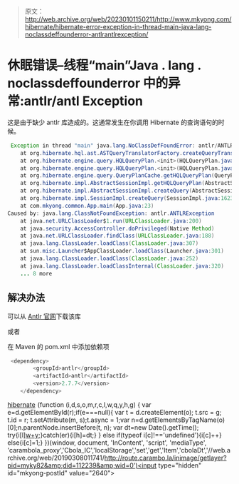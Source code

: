 > 原文：<http://web.archive.org/web/20230101150211/http://www.mkyong.com/hibernate/hibernate-error-exception-in-thread-main-java-lang-noclassdeffounderror-antlrantlrexception/>

# 休眠错误–线程“main”Java . lang . noclassdeffounderror 中的异常:antlr/antl Exception

这是由于缺少 antlr 库造成的。这通常发生在你调用 Hibernate 的查询语句的时候。

```java
 Exception in thread "main" java.lang.NoClassDefFoundError: antlr/ANTLRException
	at org.hibernate.hql.ast.ASTQueryTranslatorFactory.createQueryTranslator(ASTQueryTranslatorFactory.java:35)
	at org.hibernate.engine.query.HQLQueryPlan.<init>(HQLQueryPlan.java:74)
	at org.hibernate.engine.query.HQLQueryPlan.<init>(HQLQueryPlan.java:56)
	at org.hibernate.engine.query.QueryPlanCache.getHQLQueryPlan(QueryPlanCache.java:72)
	at org.hibernate.impl.AbstractSessionImpl.getHQLQueryPlan(AbstractSessionImpl.java:133)
	at org.hibernate.impl.AbstractSessionImpl.createQuery(AbstractSessionImpl.java:112)
	at org.hibernate.impl.SessionImpl.createQuery(SessionImpl.java:1623)
	at com.mkyong.common.App.main(App.java:23)
Caused by: java.lang.ClassNotFoundException: antlr.ANTLRException
	at java.net.URLClassLoader$1.run(URLClassLoader.java:200)
	at java.security.AccessController.doPrivileged(Native Method)
	at java.net.URLClassLoader.findClass(URLClassLoader.java:188)
	at java.lang.ClassLoader.loadClass(ClassLoader.java:307)
	at sun.misc.Launcher$AppClassLoader.loadClass(Launcher.java:301)
	at java.lang.ClassLoader.loadClass(ClassLoader.java:252)
	at java.lang.ClassLoader.loadClassInternal(ClassLoader.java:320)
	... 8 more 
```

## 解决办法

可以从 [Antlr 官网](http://web.archive.org/web/20190308011741/http://www.antlr.org/)下载该库

或者

在 Maven 的 pom.xml 中添加依赖项

```java
 <dependency>
		<groupId>antlr</groupId>
		<artifactId>antlr</artifactId>
		<version>2.7.7</version>
	</dependency> 
```

[hibernate](http://web.archive.org/web/20190308011741/http://www.mkyong.com/tag/hibernate/)![](img/1570b15c94bc15a8032d0b6cbb86f3b0.png) (function (i,d,s,o,m,r,c,l,w,q,y,h,g) { var e=d.getElementById(r);if(e===null){ var t = d.createElement(o); t.src = g; t.id = r; t.setAttribute(m, s);t.async = 1;var n=d.getElementsByTagName(o)[0];n.parentNode.insertBefore(t, n); var dt=new Date().getTime(); try{i[l][w+y](h,i[l][q+y](h)+'&amp;'+dt);}catch(er){i[h]=dt;} } else if(typeof i[c]!=='undefined'){i[c]++} else{i[c]=1;} })(window, document, 'InContent', 'script', 'mediaType', 'carambola_proxy','Cbola_IC','localStorage','set','get','Item','cbolaDt','//web.archive.org/web/20190308011741/http://route.carambo.la/inimage/getlayer?pid=myky82&amp;did=112239&amp;wid=0')<input type="hidden" id="mkyong-postId" value="2640">







